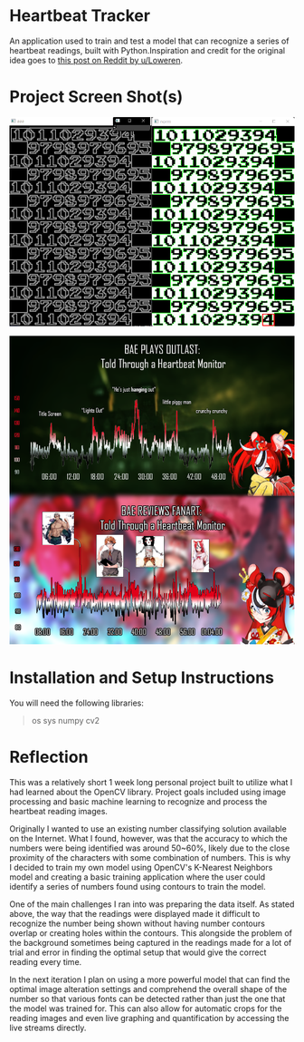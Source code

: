 # Heartbeat Tracker

An application used to train and test a model that can recognize a series of heartbeat readings, built with Python.Inspiration and credit for the original idea goes to [this post on Reddit by u/Loweren](https://www.reddit.com/r/Hololive/comments/owutig/oc_i_learned_programming_so_i_could_graph_inas/).

# Project Screen Shot(s)

![alt text](https://github.com/Jeybird248/bae-heartbeat-tracker/blob/main/images/training_image.png "Training Process")

![alt text](https://github.com/Jeybird248/bae-heartbeat-tracker/blob/main/output/results.png "Results")

# Installation and Setup Instructions

You will need the following libraries:

> os
> sys
> numpy
> cv2
 

# Reflection

This was a relatively short 1 week long personal project built to utilize what I had learned about the OpenCV library. Project goals included using image processing and basic machine learning to recognize and process the heartbeat reading images.

Originally I wanted to use an existing number classifying solution available on the Internet. What I found, however, was that the accuracy to which the numbers were being identified was around 50~60%, likely due to the close proximity of the characters with some combination of numbers. This is why I decided to train my own model using OpenCV's K-Nearest Neighbors model and creating a basic training application where the user could identify a series of numbers found using contours to train the model.

One of the main challenges I ran into was preparing the data itself. As stated above, the way that the readings were displayed made it difficult to recognize the number being shown without having number contours overlap or creating holes within the contours. This alongside the problem of the background sometimes being captured in the readings made for a lot of trial and error in finding the optimal setup that would give the correct reading every time.

In the next iteration I plan on using a more powerful model that can find the optimal image alteration settings and comprehend the overall shape of the number so that various fonts can be detected rather than just the one that the model was trained for. This can also allow for automatic crops for the reading images and even live graphing and quantification by accessing the live streams directly.
